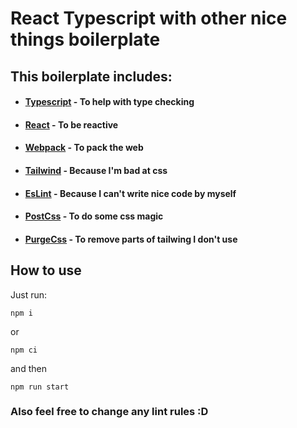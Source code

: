 # React Typescript with other nice things boilerplate
## This boilerplate includes: 

- #### [Typescript](https://github.com/microsoft/TypeScript) - To help with type checking
- #### [React](https://github.com/facebook/react) - To be reactive
- #### [Webpack](https://github.com/webpack/webpack) - To pack the web
- #### [Tailwind](https://tailwindcss.com/) - Because I'm bad at css
- #### [EsLint](https://eslint.org/) - Because I can't write nice code by myself
- #### [PostCss](https://github.com/postcss/postcss) - To do some css magic
- #### [PurgeCss](https://github.com/FullHuman/purgecss) - To remove parts of tailwing I don't use

## How to use
Just run:

    npm i
or

    npm ci
 and then

    npm run start


### Also feel free to change any lint rules :D